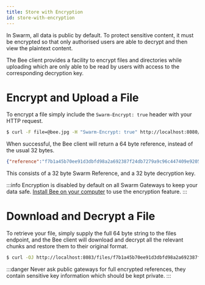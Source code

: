 ```yaml
---
title: Store with Encryption
id: store-with-encryption
---
```


In Swarm, all data is public by default. To protect sensitive content, it must be encrypted so that only authorised users are able to decrypt and then view the plaintext content. 

The Bee client provides a facility to encrypt files and directories while uploading which are only able to be read by users with access to the corresponding decryption key.

# Encrypt and Upload a File

To encrypt a file simply include the `Swarm-Encrypt: true` header with your HTTP request.

```sh
$ curl -F file=@bee.jpg -H "Swarm-Encrypt: true" http://localhost:8080/files
```

When successful, the Bee client will return a 64 byte reference, instead of the usual 32 bytes.

```json
{"reference":"f7b1a45b70ee91d3dbfd98a2a692387f24db7279a9c96c447409e9205cf265baef29bf6aa294264762e33f6a18318562c86383dd8bfea2cec14fae08a8039bf3"}
```

This consists of a 32 byte Swarm Reference, and a 32 byte decryption key.

:::info
Encryption is disabled by default on all Swarm Gateways to keep your data safe. [Install Bee on your computer](/docs/installation/quick-start) to use the encryption feature.
:::

# Download and Decrypt a File

To retrieve your file, simply supply the full 64 byte string to the files endpoint, and the Bee client will download and decrypt all the relevant chunks and restore them to their original format.

```sh
$ curl -OJ http://localhost:8083/files/f7b1a45b70ee91d3dbfd98a2a692387f24db7279a9c96c447409e9205cf265baef29bf6aa294264762e33f6a18318562c86383dd8bfea2cec14fae08a8039bf3
```

:::danger
Never ask public gateways for full encrypted references, they contain sensitive key information which should be kept private.
:::
